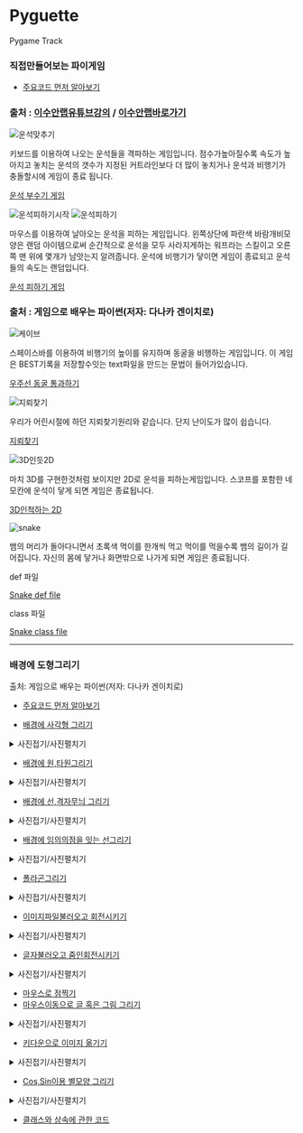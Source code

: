 # Pyguette
Pygame Track

 ### 직접만들어보는 파이게임
 
 + [주요코드 먼저 알아보기](./PygamePrac/PygameZero.py)
 
 ### 출처 : [이수안랩유튜브강의](https://www.youtube.com/watch?v=-e_5sOsKqrU&feature=emb_logo)  / [이수안랩바로가기](http://suanlab.com/)

![운석맞추기](img/운석맞추기.PNG)

키보드를 이용하여 나오는 운석들을 격파하는 게임입니다. 점수가높아질수록 속도가 높아지고
놓치는 운석의 갯수가 지정된 커트라인보다 더 많이 놓치거나 운석과 비행기가 충돌할시에 
게임이 종료 됩니다.

[운석 부수기 게임](./PyShooting/pygameshooting.py)

![운석피하기시작](./img/암석피하기시작.PNG)
![운석피하기](./img/운석피하기게임.PNG)

마우스를 이용하여 날아오는 운석을 피하는 게임입니다. 왼쪽상단에 파란색 바람개비모양은 랜덤 아이템으로써
순간적으로 운석을 모두 사라지게하는 워프라는 스킬이고 오른쪽 맨 위에 몇개가 남앗는지 알려줍니다.
운석에 비행기가 닿이면 게임이 종료되고 운석들의 속도는 랜덤입니다.

[운석 피하기 게임](./PySpaceship/pyspaceship.py)

 ### 출처 : 게임으로 배우는 파이썬(저자: 다나카 겐이치로)

![케이브](./img/cave.PNG)

스페이스바를 이용하여 비행기의 높이를 유지하며 동굴을 비행하는 게임입니다.
이 게임은 BEST기록을 저장할수잇는 text파일을 만드는 문법이 들어가있습니다.

[우주선 동굴 통과하기](./PygameCave.py)

![지뢰찾기](./img/지뢰찾기.PNG)

우리가 어린시절에 하던 지뢰찾기원리와 같습니다. 단지 난이도가 많이 쉽습니다.

[지뢰찾기](./PyagameMine_sweeper.py)

![3D인듯2D](./img/3D인듯한2D.PNG)

마치 3D를 구현한것처럼 보이지만 2D로 운석을 피하는게임입니다. 스코프를 포함한 네모칸에
운석이 닿게 되면 게임은 종료됩니다.

[3D인척하는 2D](./PygameSaturnVoyager.py)

![snake](./img/snake.PNG)

뱀의 머리가 돌아다니면서 초록색 먹이를 한개씩 먹고 먹이를 먹을수록 뱀의 길이가 길어집니다.
 자신의 몸에 닿거나 화면밖으로 나가게 되면 게임은 종료됩니다. 

def 파일

[Snake def file](./PygameSnake.py)

class 파일

[Snake class file](./PygameSnakeC.py)

-----------------------------------------------------------
 ### 배경에 도형그리기
출처: 게임으로 배우는 파이썬(저자: 다나카 겐이치로)

+ [주요코드 먼저 알아보기](./PygamePrac/PygameZero.py)

+ [배경에 사각형 그리기](./PygamePrac/PygameOne.py)
<details markdown ='1'>
<summary>사진접기/사진펼치기</summary>

 ![사각형그리기](./img/rect.PNG)

 </details>

+ [배경에 원,타원그리기](./PygamePrac/PygameTwo.py)

<details markdown ='1'>
<summary>사진접기/사진펼치기</summary>

![원그리기](./img/원.PNG)

</details>

+ [배경에 선,격자무늬 그리기](./PygamePrac/PygameThree.py)

<details markdown ='1'>
<summary>사진접기/사진펼치기</summary>

![선 그리기](./img/선그리기.PNG)
![격자무늬 그리기](./img/격자무늬.PNG)

</details>

+ [배경에 임의의점을 잇는 선그리기](./PygamePrac/PygameFour.py)

<details markdown ='1'>
<summary>사진접기/사진펼치기</summary>

![점들을 잇는 선그리기](./img/선잇기.PNG)

</details>

+ [폴라곤그리기](./PygamePrac/PygameFive.py)

<details markdown ='1'>
<summary>사진접기/사진펼치기</summary>

![폴라곤그리기](./img/폴라곤그리기.PNG)

</details>

+ [이미지파일불러오고 회전시키기](./PygamePrac/PygameSix.py)

<details markdown ='1'>
<summary>사진접기/사진펼치기</summary>

![이미지불러오기](./img/이미지불러오기.PNG)

</details>

+ [글자불러오고 줌인회전시키기](./PygamePrac/PygameSeven.py)

<details markdown ='1'>
<summary>사진접기/사진펼치기</summary>

![글자불러오기](./img/글자불러오기.PNG)

</details>

+ [마우스로 점찍기](./PygamePrac/PygameEight.py)
+ [마우스이동으로 글 혹은 그림 그리기](./PygamePrac/PygameNine.py)

<details markdown ='1'>
<summary>사진접기/사진펼치기</summary>

![마우스로 점찍기](./img/마우스포인터.PNG)

</details>

+ [키다운으로 이미지 옮기기](./PygamePrac/PygameTen.py)

<details markdown ='1'>
<summary>사진접기/사진펼치기</summary>

![키다운으로 이미지 옮기기](./img/움직이는사진.PNG)

</details>

+ [Cos,Sin이용 별모양 그리기](./PygamePrac/PygameEleven.py)

<details markdown ='1'>
<summary>사진접기/사진펼치기</summary>

![별모양 그리기](./img/별모양만들기.PNG)

</details>

+ [클래스와 상속에 관한 코드](./PygamePrac/PygameTwelve.py)  

